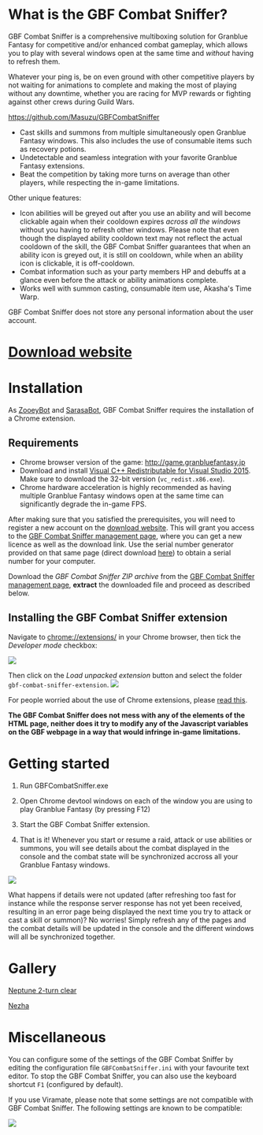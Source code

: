 # What is the GBF Combat Sniffer?

GBF Combat Sniffer is a comprehensive multiboxing solution for Granblue Fantasy for competitive
and/or enhanced combat gameplay, which allows you to play with several windows open at the same time and _without_ having to refresh them.

Whatever your ping is, be on even ground with other competitive players by not waiting for animations to complete and making the most of playing without any downtime, whether you are racing for MVP rewards or fighting against other crews during Guild Wars.

https://github.com/Masuzu/GBFCombatSniffer

- Cast skills and summons from multiple simultaneously open Granblue Fantasy windows. This also includes the use of consumable items such as  recovery potions.
- Undetectable and seamless integration with your favorite Granblue Fantasy extensions.
- Beat the competition by taking more turns on average than other players, while respecting the in-game limitations.

Other unique features:
- Icon abilities will be greyed out after you use an ability and will become clickable again when their cooldown expires _across all the windows_ without you having to refresh other windows. Please note that even though the displayed ability cooldown text may not reflect the actual cooldown of the skill, the GBF Combat Sniffer guarantees that when an ability icon is greyed out, it is still on cooldown, while when an ability icon is clickable, it is off-cooldown.
- Combat information such as your party members HP and debuffs at a glance even before the attack or ability animations complete.
- Works well with summon casting, consumable item use, Akasha's Time Warp.

GBF Combat Sniffer does not store any personal information about the user account.

# [Download website](https://gbtools.azurewebsites.net/CombatSniffer/en/Home)


# Installation

As [ZooeyBot](https://gbtools.azurewebsites.net/ZooeyBot/en/Home) and [SarasaBot](https://gbtools.azurewebsites.net/SarasaBot/en/Home), GBF Combat Sniffer requires the installation of a Chrome extension.


## Requirements

- Chrome browser version of the game: http://game.granbluefantasy.jp
- Download and install [Visual C++ Redistributable for Visual Studio 2015](https://www.microsoft.com/en-us/download/details.aspx?id=48145). Make sure to download the 32-bit version (`vc_redist.x86.exe`).
- Chrome hardware acceleration is highly recommended as having multiple Granblue Fantasy windows open at the same time can significantly degrade the in-game FPS.

After making sure that you satisfied the prerequisites, you will need to register a new account on the [download website](https://gbtools.azurewebsites.net/CombatSniffer/en/Home). This will grant you access to the [GBF Combat Sniffer management page](https://gbtools.azurewebsites.net/CombatSniffer/en/Manage), where you can get a new licence as well as the download link. Use the serial number generator provided on that same page (direct download [here](https://gbtools.azurewebsites.net/en/Account/GBFPokerBotSerialNumberGenerator)) to obtain a serial number for your computer.

Download the _GBF Combat Sniffer ZIP archive_ from the [GBF Combat Sniffer management page](https://gbtools.azurewebsites.net/CombatSniffer/en/Manage), **extract** the downloaded file and proceed as described below.


## Installing the GBF Combat Sniffer extension

Navigate to [chrome://extensions/](chrome://extensions/) in your Chrome browser, then tick the _Developer mode_ checkbox:

![](https://i.imgur.com/c0sBgx7.png)

Then click on the _Load unpacked extension_ button and select the folder `gbf-combat-sniffer-extension`.
![](https://i.imgur.com/ywBf84F.png)

For people worried about the use of Chrome extensions, please [read this](https://github.com/Masuzu/ZooeyBot/wiki/FAQ#why-viramate-or-insert-here-any-other-extension-name-which-can-be-found-on-the-chrome-store-can-be-easily-detected).

**The GBF Combat Sniffer does not mess with any of the elements of the HTML page, neither does it try to modify any of the Javascript variables on the GBF webpage in a way that would infringe in-game limitations.**


# Getting started

1. Run GBFCombatSniffer.exe

2. Open Chrome devtool windows on each of the window you are using to play Granblue Fantasy (by pressing F12)

3. Start the GBF Combat Sniffer extension.

4. That is it! Whenever you start or resume a raid, attack or use abilities or summons, you will see details about the combat displayed in the console and the combat state will be synchronized accross all your Granblue Fantasy windows.

![](https://i.imgur.com/XYMizfI.png)

What happens if details were not updated (after refreshing too fast for instance while the response server response has not yet been received, resulting in an error page being displayed the next time you try to attack or cast a skill or summon)? No worries! Simply refresh any of the pages and the combat details will be updated in the console and the different windows will all be synchronized together.


# Gallery

[Neptune 2-turn clear](https://www.youtube.com/watch?v=zrAFj6rslOE)

[Nezha](https://www.youtube.com/watch?v=GpalY5Ty_PY)


# Miscellaneous

You can configure some of the settings of the GBF Combat Sniffer by editing the configuration file `GBFCombatSniffer.ini` with your favourite text editor. To stop the GBF Combat Sniffer, you can also use the keyboard shortcut `F1` (configured by default).

If you use Viramate, please note that some settings are not compatible with GBF Combat Sniffer. The following settings are known to be compatible:

![](https://i.imgur.com/P3MdpDo.png)
